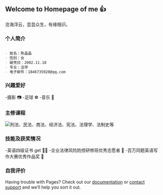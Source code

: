 ## Welcome to Homepage of me 👍

沧海浮云，芸芸众生，有缘相识。

### 个人简介

```markdown

- 姓名：陈晶晶
- 性别：女
- 破壳日：2002.11.18
- 专业：法学
- 电子邮件：1846735920@qq.com

```

### 兴趣爱好

-摄影 📷
-足球 ⚽
-音乐 🎼

### 主修课程

![刑法、民法、商法、经济法、宪法、法理学、法制史等](https://pic1.zhimg.com/v2-55a8485e0341164544cc08140ad55228_r.jpg)

### 技能及获奖情况

-英语四级证书 get 👩‍🎓
-企业法律风险防控研修班优秀志愿者 📑
-百万同题英语写作大赛优秀作品奖 🥇

### 自我评价

Having trouble with Pages? Check out our [documentation](https://docs.github.com/categories/github-pages-basics/) or [contact support](https://support.github.com/contact) and we’ll help you sort it out.
